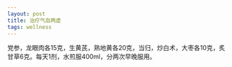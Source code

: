 ```yaml
---
layout: post
title: 治疗气血两虚
tags: wellness
---
```

党参，龙眼肉各15克，生黄芪，熟地黄各20克，当归，炒白术，大枣各10克，炙甘草6克。每天1剂，水煎服400ml，分两次早晚服用。